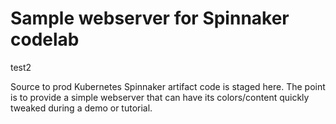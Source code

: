 # Sample webserver for Spinnaker codelab

test2

Source to prod Kubernetes Spinnaker artifact code is staged here. The point is
to provide a simple webserver that can have its colors/content quickly tweaked
during a demo or tutorial.
